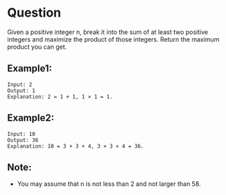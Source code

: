 # Question
Given a positive integer n, break it into the sum of at least two positive integers and maximize the product of those integers. Return the maximum product you can get.

## Example1:
```
Input: 2
Output: 1
Explanation: 2 = 1 + 1, 1 × 1 = 1.
```

## Example2:
```
Input: 10
Output: 36
Explanation: 10 = 3 + 3 + 4, 3 × 3 × 4 = 36.
```
## Note:
- You may assume that n is not less than 2 and not larger than 58.
